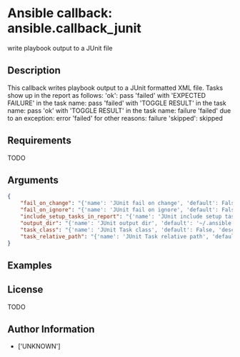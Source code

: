 # Ansible callback: ansible.callback_junit


write playbook output to a JUnit file

## Description

This callback writes playbook output to a JUnit formatted XML file.
Tasks show up in the report as follows: 'ok': pass 'failed' with 'EXPECTED FAILURE' in the task name: pass 'failed' with 'TOGGLE RESULT' in the task name: pass 'ok' with 'TOGGLE RESULT' in the task name: failure 'failed' due to an exception: error 'failed' for other reasons: failure 'skipped': skipped

## Requirements

TODO

## Arguments

``` json
{
    "fail_on_change": "{'name': 'JUnit fail on change', 'default': False, 'description': ['Consider any tasks reporting "changed" as a junit test failure'], 'env': [{'name': 'JUNIT_FAIL_ON_CHANGE'}]}",
    "fail_on_ignore": "{'name': 'JUnit fail on ignore', 'default': False, 'description': ['Consider failed tasks as a junit test failure even if ignore_on_error is set'], 'env': [{'name': 'JUNIT_FAIL_ON_IGNORE'}]}",
    "include_setup_tasks_in_report": "{'name': 'JUnit include setup tasks in report', 'default': True, 'description': ['Should the setup tasks be included in the final report'], 'env': [{'name': 'JUNIT_INCLUDE_SETUP_TASKS_IN_REPORT'}]}",
    "output_dir": "{'name': 'JUnit output dir', 'default': '~/.ansible.log', 'description': ['Directory to write XML files to.'], 'env': [{'name': 'JUNIT_OUTPUT_DIR'}]}",
    "task_class": "{'name': 'JUnit Task class', 'default': False, 'description': ['Configure the output to be one class per yaml file'], 'env': [{'name': 'JUNIT_TASK_CLASS'}]}",
    "task_relative_path": "{'name': 'JUnit Task relative path', 'default': 'none', 'description': ['Configure the output to use relative paths to given directory'], 'version_added': '2.8', 'env': [{'name': 'JUNIT_TASK_RELATIVE_PATH'}]}",
}
```

## Examples



## License

TODO

## Author Information
  - ['UNKNOWN']
